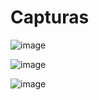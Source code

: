 # Capturas

![image](https://github.com/DavidPK8/devdac/assets/127541791/52ee295c-dab1-4a71-9cab-912deb49b1ce)

![image](https://github.com/DavidPK8/devdac/assets/127541791/29228199-5480-4d35-9331-8ab12c5bb7a7)

![image](https://github.com/DavidPK8/devdac/assets/127541791/348965cc-1c45-49c9-bac6-08ac6845701c)
